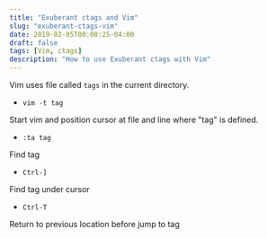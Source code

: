 ```yaml
---
title: "Exuberant ctags and Vim"
slug: "exuberant-ctags-vim"
date: 2019-02-05T00:00:25-04:00
draft: false
tags: [Vim, ctags]
description: "How to use Exuberant ctags with Vim"
---
```

Vim uses file called `tags` in the current directory.

* `vim -t tag`

Start vim and position cursor at file and line where "tag" is defined.

* `:ta tag`

Find tag

* `Ctrl-]`

Find tag under cursor

* `Ctrl-T`

Return to previous location before jump to tag
